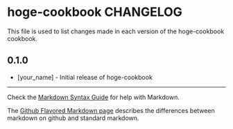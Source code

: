 hoge-cookbook CHANGELOG
=======================

This file is used to list changes made in each version of the hoge-cookbook cookbook.

0.1.0
-----
- [your_name] - Initial release of hoge-cookbook

- - -
Check the [Markdown Syntax Guide](http://daringfireball.net/projects/markdown/syntax) for help with Markdown.

The [Github Flavored Markdown page](http://github.github.com/github-flavored-markdown/) describes the differences between markdown on github and standard markdown.
